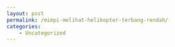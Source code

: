 ```yaml
---
layout: post
permalink: /mimpi-melihat-helikopter-terbang-rendah/
categories:
    - Uncategorized
---
```


